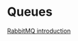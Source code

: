 # Queues

[RabbitMQ introduction](https://www.cloudamqp.com/blog/2015-05-18-part1-rabbitmq-for-beginners-what-is-rabbitmq.html)

